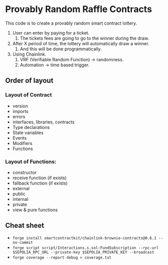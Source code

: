 # Provably Random Raffle Contracts

This code is to create a provably random smart contract lottery.

1. User can enter by paying for a ticket.
   1. The tickets fees are going to go to the winner during the draw.
2. After X period of time, the lottery will automatically draw a winner.
   1. And this will be done programmatically.
3. Using Chainlink.
   1. VRF (Verifiable Random Function) -> randomness.
   2. Automation -> time based trigger.

## Order of layout

### Layout of Contract
- version
- imports
- errors
- interfaces, libraries, contracts
- Type declarations
- State variables
- Events
- Modifiers
- Functions

### Layout of Functions:
- constructor
- receive function (if exists)
- fallback function (if exists)
- external
- public
- internal
- private
- view & pure functions

## Cheat sheet

* `forge install smartcontractkit/chainlink-brownie-contracts@0.6.1 --no-commit`
* `forge script script/Interactions.s.sol:FundSubscription --rpc-url $SEPOLIA_RPC_URL --private-key $SEPOLIA_PRIVATE_KEY --broadcast`
* `forge coverage --report debug > coverage.txt`
